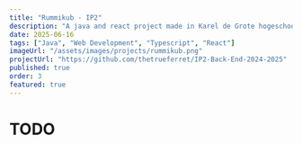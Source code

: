 ```yaml
---
title: "Rummikub - IP2"
description: "A java and react project made in Karel de Grote hogeschool for Integration Project 2, recreating rummikub, created in a group of 4"
date: 2025-06-16
tags: ["Java", "Web Development", "Typescript", "React"]
imageUrl: "/assets/images/projects/rummikub.png"
projectUrl: "https://github.com/thetrueferret/IP2-Back-End-2024-2025"
published: true
order: 3
featured: true
---
```


# TODO
